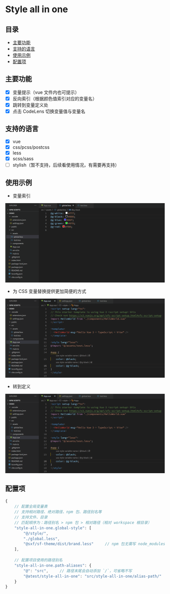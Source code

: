 <!-- omit in toc -->
# Style all in one

<!-- omit in toc -->
## 目录

- [主要功能](#主要功能)
- [支持的语言](#支持的语言)
- [使用示例](#使用示例)
- [配置项](#配置项)

## 主要功能

- [x] 变量提示（vue 文件内也可提示）
- [x] 反向索引（根据颜色值索引对应的变量名）
- [x] 跳转到变量定义处
- [x] 点击 CodeLens 切换变量值与变量名

## 支持的语言

- [x] vue
- [x] css/pcss/postcss
- [x] less
- [x] scss/sass
- [ ] stylish（暂不支持，后续看使用情况，有需要再支持）

## 使用示例

- 变量索引

![](./resources/demo/variable_index.gif)

- 为 CSS 变量替换提供更加简便的方式

![](./resources/demo/variable_replace.gif)

- 转到定义

![](./resources/demo/go_definition.gif)

## 配置项

```js
{
    // 配置全局变量表
    // 支持相对路径、绝对路径、npm 包、路径别名等
    // 支持文件、目录
    // 匹配顺序为：路径别名 > npm 包 > 相对路径（相对 workspace 根目录）
    "style-all-in-one.global-style": [
        "@/style/",
        "./global.less",
        "@sxf/sf-theme/dist/brand.less"     // npm 包无需写 node_modules
    ],

    // 配置项目使用的路径别名
    "style-all-in-one.path-aliases": {
        "@": "src",     // 路径末尾会自动添加 `/`，可省略不写
        "@atest/style-all-in-one": "src/style-all-in-one/alias-path/"   // 目录需要相对于 workspace 跟目录，或者使用绝对路径
    }
}
```
